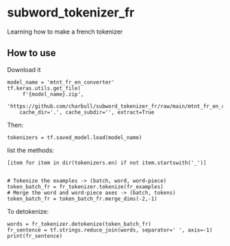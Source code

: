 # subword_tokenizer_fr
Learning how to make a french tokenizer

## How to use

Download it
```
model_name = 'mtnt_fr_en_converter'
tf.keras.utils.get_file(
     f'{model_name}.zip',
    'https://github.com/charbull/subword_tokenizer_fr/raw/main/mtnt_fr_en_converter.zip',
    cache_dir='.', cache_subdir='', extract=True
```
Then:
```
tokenizers = tf.saved_model.load(model_name)
```

list the methods:

```
[item for item in dir(tokenizers.en) if not item.startswith('_')]
```


```

# Tokenize the examples -> (batch, word, word-piece)
token_batch_fr = fr_tokenizer.tokenize(fr_examples)
# Merge the word and word-piece axes -> (batch, tokens)
token_batch_fr = token_batch_fr.merge_dims(-2,-1)
```

To detokenize:

```
words = fr_tokenizer.detokenize(token_batch_fr)
fr_sentence = tf.strings.reduce_join(words, separator=' ', axis=-1)
print(fr_sentence)
```

